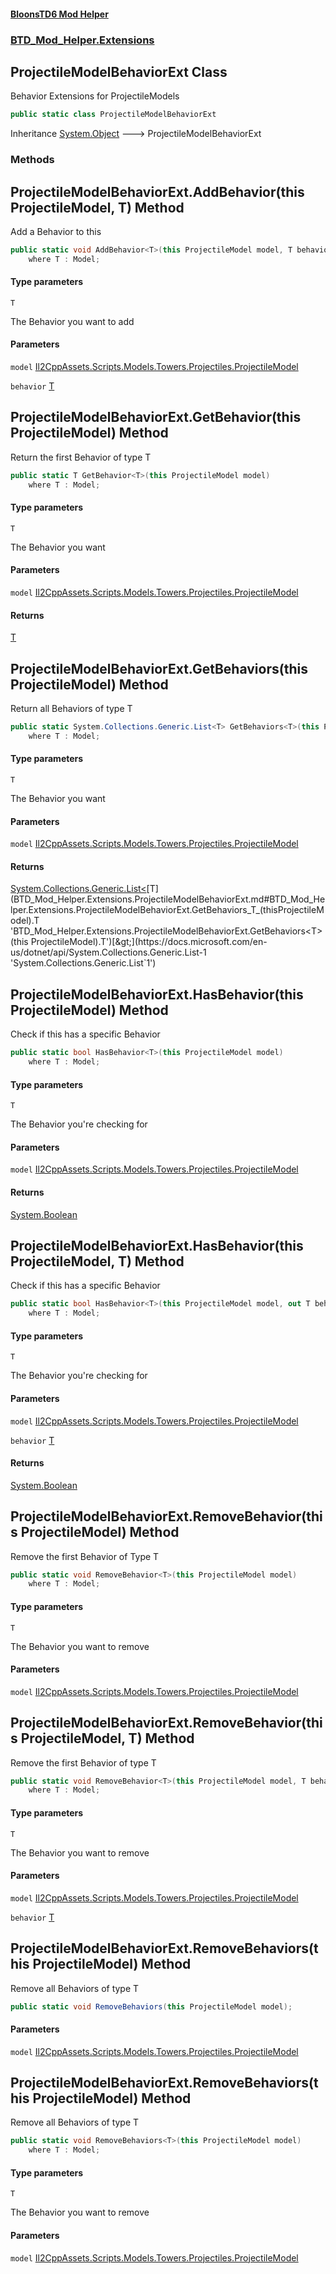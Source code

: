 #### [BloonsTD6 Mod Helper](README.md 'README')
### [BTD_Mod_Helper.Extensions](README.md#BTD_Mod_Helper.Extensions 'BTD_Mod_Helper.Extensions')

## ProjectileModelBehaviorExt Class

Behavior Extensions for ProjectileModels

```csharp
public static class ProjectileModelBehaviorExt
```

Inheritance [System.Object](https://docs.microsoft.com/en-us/dotnet/api/System.Object 'System.Object') &#129106; ProjectileModelBehaviorExt
### Methods

<a name='BTD_Mod_Helper.Extensions.ProjectileModelBehaviorExt.AddBehavior_T_(thisProjectileModel,T)'></a>

## ProjectileModelBehaviorExt.AddBehavior<T>(this ProjectileModel, T) Method

Add a Behavior to this

```csharp
public static void AddBehavior<T>(this ProjectileModel model, T behavior)
    where T : Model;
```
#### Type parameters

<a name='BTD_Mod_Helper.Extensions.ProjectileModelBehaviorExt.AddBehavior_T_(thisProjectileModel,T).T'></a>

`T`

The Behavior you want to add
#### Parameters

<a name='BTD_Mod_Helper.Extensions.ProjectileModelBehaviorExt.AddBehavior_T_(thisProjectileModel,T).model'></a>

`model` [Il2CppAssets.Scripts.Models.Towers.Projectiles.ProjectileModel](https://docs.microsoft.com/en-us/dotnet/api/Il2CppAssets.Scripts.Models.Towers.Projectiles.ProjectileModel 'Il2CppAssets.Scripts.Models.Towers.Projectiles.ProjectileModel')

<a name='BTD_Mod_Helper.Extensions.ProjectileModelBehaviorExt.AddBehavior_T_(thisProjectileModel,T).behavior'></a>

`behavior` [T](BTD_Mod_Helper.Extensions.ProjectileModelBehaviorExt.md#BTD_Mod_Helper.Extensions.ProjectileModelBehaviorExt.AddBehavior_T_(thisProjectileModel,T).T 'BTD_Mod_Helper.Extensions.ProjectileModelBehaviorExt.AddBehavior<T>(this ProjectileModel, T).T')

<a name='BTD_Mod_Helper.Extensions.ProjectileModelBehaviorExt.GetBehavior_T_(thisProjectileModel)'></a>

## ProjectileModelBehaviorExt.GetBehavior<T>(this ProjectileModel) Method

Return the first Behavior of type T

```csharp
public static T GetBehavior<T>(this ProjectileModel model)
    where T : Model;
```
#### Type parameters

<a name='BTD_Mod_Helper.Extensions.ProjectileModelBehaviorExt.GetBehavior_T_(thisProjectileModel).T'></a>

`T`

The Behavior you want
#### Parameters

<a name='BTD_Mod_Helper.Extensions.ProjectileModelBehaviorExt.GetBehavior_T_(thisProjectileModel).model'></a>

`model` [Il2CppAssets.Scripts.Models.Towers.Projectiles.ProjectileModel](https://docs.microsoft.com/en-us/dotnet/api/Il2CppAssets.Scripts.Models.Towers.Projectiles.ProjectileModel 'Il2CppAssets.Scripts.Models.Towers.Projectiles.ProjectileModel')

#### Returns
[T](BTD_Mod_Helper.Extensions.ProjectileModelBehaviorExt.md#BTD_Mod_Helper.Extensions.ProjectileModelBehaviorExt.GetBehavior_T_(thisProjectileModel).T 'BTD_Mod_Helper.Extensions.ProjectileModelBehaviorExt.GetBehavior<T>(this ProjectileModel).T')

<a name='BTD_Mod_Helper.Extensions.ProjectileModelBehaviorExt.GetBehaviors_T_(thisProjectileModel)'></a>

## ProjectileModelBehaviorExt.GetBehaviors<T>(this ProjectileModel) Method

Return all Behaviors of type T

```csharp
public static System.Collections.Generic.List<T> GetBehaviors<T>(this ProjectileModel model)
    where T : Model;
```
#### Type parameters

<a name='BTD_Mod_Helper.Extensions.ProjectileModelBehaviorExt.GetBehaviors_T_(thisProjectileModel).T'></a>

`T`

The Behavior you want
#### Parameters

<a name='BTD_Mod_Helper.Extensions.ProjectileModelBehaviorExt.GetBehaviors_T_(thisProjectileModel).model'></a>

`model` [Il2CppAssets.Scripts.Models.Towers.Projectiles.ProjectileModel](https://docs.microsoft.com/en-us/dotnet/api/Il2CppAssets.Scripts.Models.Towers.Projectiles.ProjectileModel 'Il2CppAssets.Scripts.Models.Towers.Projectiles.ProjectileModel')

#### Returns
[System.Collections.Generic.List&lt;](https://docs.microsoft.com/en-us/dotnet/api/System.Collections.Generic.List-1 'System.Collections.Generic.List`1')[T](BTD_Mod_Helper.Extensions.ProjectileModelBehaviorExt.md#BTD_Mod_Helper.Extensions.ProjectileModelBehaviorExt.GetBehaviors_T_(thisProjectileModel).T 'BTD_Mod_Helper.Extensions.ProjectileModelBehaviorExt.GetBehaviors<T>(this ProjectileModel).T')[&gt;](https://docs.microsoft.com/en-us/dotnet/api/System.Collections.Generic.List-1 'System.Collections.Generic.List`1')

<a name='BTD_Mod_Helper.Extensions.ProjectileModelBehaviorExt.HasBehavior_T_(thisProjectileModel)'></a>

## ProjectileModelBehaviorExt.HasBehavior<T>(this ProjectileModel) Method

Check if this has a specific Behavior

```csharp
public static bool HasBehavior<T>(this ProjectileModel model)
    where T : Model;
```
#### Type parameters

<a name='BTD_Mod_Helper.Extensions.ProjectileModelBehaviorExt.HasBehavior_T_(thisProjectileModel).T'></a>

`T`

The Behavior you're checking for
#### Parameters

<a name='BTD_Mod_Helper.Extensions.ProjectileModelBehaviorExt.HasBehavior_T_(thisProjectileModel).model'></a>

`model` [Il2CppAssets.Scripts.Models.Towers.Projectiles.ProjectileModel](https://docs.microsoft.com/en-us/dotnet/api/Il2CppAssets.Scripts.Models.Towers.Projectiles.ProjectileModel 'Il2CppAssets.Scripts.Models.Towers.Projectiles.ProjectileModel')

#### Returns
[System.Boolean](https://docs.microsoft.com/en-us/dotnet/api/System.Boolean 'System.Boolean')

<a name='BTD_Mod_Helper.Extensions.ProjectileModelBehaviorExt.HasBehavior_T_(thisProjectileModel,T)'></a>

## ProjectileModelBehaviorExt.HasBehavior<T>(this ProjectileModel, T) Method

Check if this has a specific Behavior

```csharp
public static bool HasBehavior<T>(this ProjectileModel model, out T behavior)
    where T : Model;
```
#### Type parameters

<a name='BTD_Mod_Helper.Extensions.ProjectileModelBehaviorExt.HasBehavior_T_(thisProjectileModel,T).T'></a>

`T`

The Behavior you're checking for
#### Parameters

<a name='BTD_Mod_Helper.Extensions.ProjectileModelBehaviorExt.HasBehavior_T_(thisProjectileModel,T).model'></a>

`model` [Il2CppAssets.Scripts.Models.Towers.Projectiles.ProjectileModel](https://docs.microsoft.com/en-us/dotnet/api/Il2CppAssets.Scripts.Models.Towers.Projectiles.ProjectileModel 'Il2CppAssets.Scripts.Models.Towers.Projectiles.ProjectileModel')

<a name='BTD_Mod_Helper.Extensions.ProjectileModelBehaviorExt.HasBehavior_T_(thisProjectileModel,T).behavior'></a>

`behavior` [T](BTD_Mod_Helper.Extensions.ProjectileModelBehaviorExt.md#BTD_Mod_Helper.Extensions.ProjectileModelBehaviorExt.HasBehavior_T_(thisProjectileModel,T).T 'BTD_Mod_Helper.Extensions.ProjectileModelBehaviorExt.HasBehavior<T>(this ProjectileModel, T).T')

#### Returns
[System.Boolean](https://docs.microsoft.com/en-us/dotnet/api/System.Boolean 'System.Boolean')

<a name='BTD_Mod_Helper.Extensions.ProjectileModelBehaviorExt.RemoveBehavior_T_(thisProjectileModel)'></a>

## ProjectileModelBehaviorExt.RemoveBehavior<T>(this ProjectileModel) Method

Remove the first Behavior of Type T

```csharp
public static void RemoveBehavior<T>(this ProjectileModel model)
    where T : Model;
```
#### Type parameters

<a name='BTD_Mod_Helper.Extensions.ProjectileModelBehaviorExt.RemoveBehavior_T_(thisProjectileModel).T'></a>

`T`

The Behavior you want to remove
#### Parameters

<a name='BTD_Mod_Helper.Extensions.ProjectileModelBehaviorExt.RemoveBehavior_T_(thisProjectileModel).model'></a>

`model` [Il2CppAssets.Scripts.Models.Towers.Projectiles.ProjectileModel](https://docs.microsoft.com/en-us/dotnet/api/Il2CppAssets.Scripts.Models.Towers.Projectiles.ProjectileModel 'Il2CppAssets.Scripts.Models.Towers.Projectiles.ProjectileModel')

<a name='BTD_Mod_Helper.Extensions.ProjectileModelBehaviorExt.RemoveBehavior_T_(thisProjectileModel,T)'></a>

## ProjectileModelBehaviorExt.RemoveBehavior<T>(this ProjectileModel, T) Method

Remove the first Behavior of type T

```csharp
public static void RemoveBehavior<T>(this ProjectileModel model, T behavior)
    where T : Model;
```
#### Type parameters

<a name='BTD_Mod_Helper.Extensions.ProjectileModelBehaviorExt.RemoveBehavior_T_(thisProjectileModel,T).T'></a>

`T`

The Behavior you want to remove
#### Parameters

<a name='BTD_Mod_Helper.Extensions.ProjectileModelBehaviorExt.RemoveBehavior_T_(thisProjectileModel,T).model'></a>

`model` [Il2CppAssets.Scripts.Models.Towers.Projectiles.ProjectileModel](https://docs.microsoft.com/en-us/dotnet/api/Il2CppAssets.Scripts.Models.Towers.Projectiles.ProjectileModel 'Il2CppAssets.Scripts.Models.Towers.Projectiles.ProjectileModel')

<a name='BTD_Mod_Helper.Extensions.ProjectileModelBehaviorExt.RemoveBehavior_T_(thisProjectileModel,T).behavior'></a>

`behavior` [T](BTD_Mod_Helper.Extensions.ProjectileModelBehaviorExt.md#BTD_Mod_Helper.Extensions.ProjectileModelBehaviorExt.RemoveBehavior_T_(thisProjectileModel,T).T 'BTD_Mod_Helper.Extensions.ProjectileModelBehaviorExt.RemoveBehavior<T>(this ProjectileModel, T).T')

<a name='BTD_Mod_Helper.Extensions.ProjectileModelBehaviorExt.RemoveBehaviors(thisProjectileModel)'></a>

## ProjectileModelBehaviorExt.RemoveBehaviors(this ProjectileModel) Method

Remove all Behaviors of type T

```csharp
public static void RemoveBehaviors(this ProjectileModel model);
```
#### Parameters

<a name='BTD_Mod_Helper.Extensions.ProjectileModelBehaviorExt.RemoveBehaviors(thisProjectileModel).model'></a>

`model` [Il2CppAssets.Scripts.Models.Towers.Projectiles.ProjectileModel](https://docs.microsoft.com/en-us/dotnet/api/Il2CppAssets.Scripts.Models.Towers.Projectiles.ProjectileModel 'Il2CppAssets.Scripts.Models.Towers.Projectiles.ProjectileModel')

<a name='BTD_Mod_Helper.Extensions.ProjectileModelBehaviorExt.RemoveBehaviors_T_(thisProjectileModel)'></a>

## ProjectileModelBehaviorExt.RemoveBehaviors<T>(this ProjectileModel) Method

Remove all Behaviors of type T

```csharp
public static void RemoveBehaviors<T>(this ProjectileModel model)
    where T : Model;
```
#### Type parameters

<a name='BTD_Mod_Helper.Extensions.ProjectileModelBehaviorExt.RemoveBehaviors_T_(thisProjectileModel).T'></a>

`T`

The Behavior you want to remove
#### Parameters

<a name='BTD_Mod_Helper.Extensions.ProjectileModelBehaviorExt.RemoveBehaviors_T_(thisProjectileModel).model'></a>

`model` [Il2CppAssets.Scripts.Models.Towers.Projectiles.ProjectileModel](https://docs.microsoft.com/en-us/dotnet/api/Il2CppAssets.Scripts.Models.Towers.Projectiles.ProjectileModel 'Il2CppAssets.Scripts.Models.Towers.Projectiles.ProjectileModel')